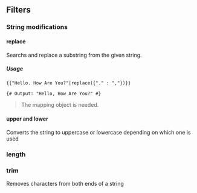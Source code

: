 ## Filters

### String modifications

#### replace

Searchs and replace a substring from the given string.

##### Usage
 ```twig
 {{"Hello. How Are You?"|replace({"." : ","})}}

 {# Output: "Hello, How Are You?" #}
 ```

 > The mapping object is needed.

#### upper and lower

Converts the string to uppercase or lowercase depending on which one is used

### length

### trim

Removes characters from both ends of a string

